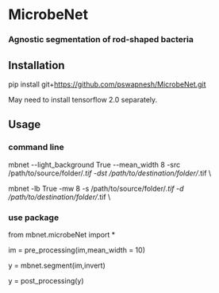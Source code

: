 # MicrobeNet
### Agnostic segmentation of rod-shaped bacteria

## Installation
pip install git+https://github.com/pswapnesh/MicrobeNet.git

May need to install tensorflow 2.0 separately.


## Usage
### command line
mbnet --light_background True --mean_width 8 -src /path/to/source/folder/*.tif -dst /path/to/destination/folder/*.tif \\

mbnet -lb True -mw 8 -s /path/to/source/folder/*.tif -d /path/to/destination/folder/*.tif \\

### use package
from mbnet.microbeNet import *

im = pre_processing(im,mean_width = 10)

y = mbnet.segment(im,invert)

y = post_processing(y)
